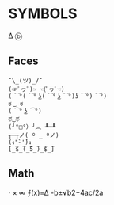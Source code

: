 # SYMBOLS

Δ
ⓑ

## Faces
```
¯\_(ツ)_/¯
(☞ﾟヮﾟ)☞ ☜(ﾟヮﾟ☜)
( ͡°( ͡° ͜ʖ( ͡° ͜ʖ ͡°)ʖ ͡°) ͡°)
ಠ ͜  ಠ
( ͡° ͜ʖ ͡°)
ಥ‿ಥ
(╯°□°）╯︵ ┻━┻
┬─┬ノ( º _ ºノ)
(ง'̀-'́)ง
[̲̅$̲̅(̲̅5̲̅)̲̅$̲̅]
```


## Math
⋅
× ∞
⨍(x)=∆
-b±√b2−4ac/2a
